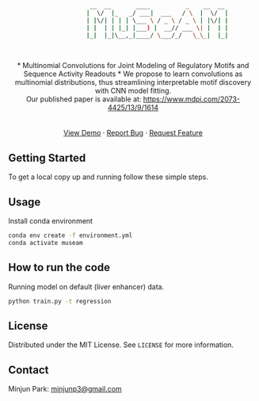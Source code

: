 <!-- PROJECT SHIELDS -->
<!--
*** I'm using markdown "reference style" links for readability.
*** Reference links are enclosed in brackets [ ] instead of parentheses ( ).
*** See the bottom of this document for the declaration of the reference variables
*** for contributors-url, forks-url, etc. This is an optional, concise syntax you may use.
*** https://www.markdownguide.org/basic-syntax/#reference-style-links
-->

```sh

                       __  __       ____          _    __  __
                      |  \/  |_   _/ ___|  ___   / \  |  \/  |
                      | |\/| | | | \___ \ / _ \ / _ \ | |\/| |
                      | |  | | |_| |___) |  __// ___ \| |  | |
                      |_|  |_|\__,_|____/ \___/_/   \_\_|  |_|

```

<!-- PROJECT LOGO -->

<br />

<p align="center">
  
  <a href="https://github.com/minjunp/MuSeAM">
    
   
  </a>

  <p align="center">
     * Multinomial Convolutions for Joint Modeling of Regulatory Motifs and Sequence Activity Readouts *
     We propose to learn convolutions as multinomial distributions, thus streamlining interpretable motif discovery with CNN model fitting. 
     <br />
     Our published paper is available at: <a href="https://www.mdpi.com/2073-4425/13/9/1614">https://www.mdpi.com/2073-4425/13/9/1614</a>
    <br />
    <br />
    <br />
    <a href="Link to demo">View Demo</a>
    ·
    <a href="Link to repo issues">Report Bug</a>
    ·
    <a href="Link to repo issues">Request Feature</a>
  </p>
</p>

<!-- GETTING STARTED -->

## Getting Started

To get a local copy up and running follow these simple steps.

## Usage

Install conda environment

```sh
conda env create -f environment.yml
conda activate museam

```

## How to run the code

Running model on default (liver enhancer) data.

```sh
python train.py -t regression
```

## License

Distributed under the MIT License. See `LICENSE` for more information.

<!-- CONTACT -->

## Contact

Minjun Park: minjunp3@gmail.com

<!-- MARKDOWN LINKS & IMAGES -->
<!-- https://www.markdownguide.org/basic-syntax/#reference-style-links -->
